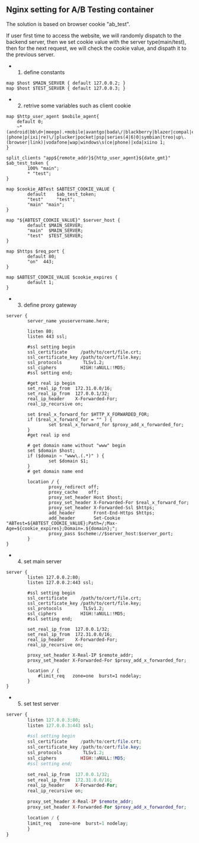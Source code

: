 <!--
Categories = ["Development", "GoLang"]
Description = ""
Tags = ["Development", "golang"]
date = "2017-11-16T10:47:31-08:00"
menu = "main"
title = "Nginx setting for A/B Testing container"
-->

## Nginx setting for A/B Testing container

The solution is based on browser cookie "ab_test".

If user first time to access the website, we will randomly dispatch to the backend server, then we set cookie value with the server type(main/test), then for the next request, we will check the cookie value, and dispath it to the previous server.


* 1. define constants

```shell
map $host $MAIN_SERVER { default 127.0.0.2; }
map $host $TEST_SERVER { default 127.0.0.3; }
```

* 2. retrive some variables such as client cookie

```shell
map $http_user_agent $mobile_agent{
    default 0;
    ~*(android|bb\d+|meego).+mobile|avantgo|bada\/|blackberry|blazer|compal|elaine|fennec|hiptop|iemobile|ip(hone|od)|iris|kindle|lge\s|maemo|midp|mmp|netfront|opera\sm(ob|in)i|palm(\sos)?|phone|p(ixi|re)\/|plucker|pocket|psp|series(4|6)0|symbian|treo|up\.(browser|link)|vodafone|wap|windows\s(ce|phone)|xda|xiino 1;
}

split_clients "app${remote_addr}${http_user_agent}${date_gmt}" $ab_test_token {
        100% "main";
        * "test";
}

map $cookie_ABTest $ABTEST_COOKIE_VALUE {
        default    $ab_test_token;
        "test"     "test";
        "main" "main";
}

map "${ABTEST_COOKIE_VALUE}" $server_host {
        default $MAIN_SERVER;
        "main"  $MAIN_SERVER;
        "test"  $TEST_SERVER;
}

map $https $req_port {
        default 80;
        "on"  443;
}

map $ABTEST_COOKIE_VALUE $cookie_expires {
        default 1;
}

```

* 3. define proxy gateway

```shell
server {
        server_name youservername.here;

        listen 80;
        listen 443 ssl;

        #ssl setting begin
        ssl_certificate     /path/to/cert/file.crt;
        ssl_certificate_key /path/to/cert/file.key;
        ssl_protocols        TLSv1.2;
        ssl_ciphers         HIGH:!aNULL:!MD5;
        #ssl setting end;

        #get real ip begin
        set_real_ip_from  172.31.0.0/16;
        set_real_ip_from  127.0.0.1/32;
        real_ip_header    X-Forwarded-For;
        real_ip_recursive on;

        set $real_x_forward_for $HTTP_X_FORWARDED_FOR;
        if ($real_x_forward_for = "" ) {
                set $real_x_forward_for $proxy_add_x_forwarded_for;
        }
        #get real ip end

        # get domain name without "www" begin
        set $domain $host;
        if ($domain ~ "www\.(.*)" ) {
                set $domain $1;
        }
        # get domain name end

        location / {
                proxy_redirect off;
                proxy_cache    off;
                proxy_set_header Host $host;
                proxy_set_header X-Forwarded-For $real_x_forward_for;
                proxy_set_header X-Forwarded-Ssl $https;
                add_header       Front-End-Https $https;
                add_header       Set-Cookie "ABTest=${ABTEST_COOKIE_VALUE};Path=/;Max-Age=${cookie_expires};Domain=.${domain};";
                proxy_pass $scheme://$server_host:$server_port;
        }
}
```

* 4. set main server 

```shell
server {
        listen 127.0.0.2:80;
        listen 127.0.0.2:443 ssl;

        #ssl setting begin
        ssl_certificate     /path/to/cert/file.crt;
        ssl_certificate_key /path/to/cert/file.key;
        ssl_protocols        TLSv1.2;
        ssl_ciphers         HIGH:!aNULL:!MD5;
        #ssl setting end;

        set_real_ip_from  127.0.0.1/32;
        set_real_ip_from  172.31.0.0/16;
        real_ip_header    X-Forwarded-For;
        real_ip_recursive on;

        proxy_set_header X-Real-IP $remote_addr;
        proxy_set_header X-Forwarded-For $proxy_add_x_forwarded_for;

        location / {
            #limit_req   zone=one  burst=1 nodelay;
        }
}
```

* 5. set test server

```php
server {
        listen 127.0.0.3:80;
        listen 127.0.0.3:443 ssl;

        #ssl setting begin
        ssl_certificate     /path/to/cert/file.crt;
        ssl_certificate_key /path/to/cert/file.key;
        ssl_protocols        TLSv1.2;
        ssl_ciphers         HIGH:!aNULL:!MD5;
        #ssl setting end;

        set_real_ip_from  127.0.0.1/32;
        set_real_ip_from  172.31.0.0/16;
        real_ip_header    X-Forwarded-For;
        real_ip_recursive on;

        proxy_set_header X-Real-IP $remote_addr;
        proxy_set_header X-Forwarded-For $proxy_add_x_forwarded_for;

        location / {
        limit_req   zone=one  burst=1 nodelay;
        }
}
```
